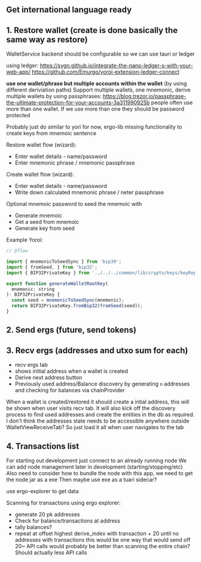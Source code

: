 ## Get international language ready



## 1. Restore wallet (create is done basically the same way as restore)

WalletService backend should be configurable so we can use tauri or ledger

using ledger: https://sygn.github.io/integrate-the-nano-ledger-s-with-your-web-app/
https://github.com/Emurgo/yoroi-extension-ledger-connect

__use one wallet/phrase but multiple accounts within the wallet__ (by using different deriviation paths)
Support multiple wallets, one mnemonic, derive multiple wallets by using passphrases: https://blog.trezor.io/passphrase-the-ultimate-protection-for-your-accounts-3a311990925b
people often use more than one wallet. If we use more than one they should be password protected

Probably just do similar to yori for now, ergo-lib missing functionality to create keys from mnemoic sentence

Restore wallet flow (wizard):
- Enter wallet details - name/password
- Enter mnemonic phrase / mnemonic passphrase

Create wallet flow (wizard):
- Enter wallet details - name/password
- Write down calculated mnemonic phrase / neter passphrase

Optional mnemoic password to seed the mnemoic with 

- Generate mnemoic
- Get a seed from mnemoic
- Generate key from seed

Example Yoroi:

```js
// @flow

import { mnemonicToSeedSync } from 'bip39';
import { fromSeed, } from 'bip32';
import { BIP32PrivateKey } from '../../../common/lib/crypto/keys/keyRepository';

export function generateWalletRootKey(
  mnemonic: string
): BIP32PrivateKey {
  const seed = mnemonicToSeedSync(mnemonic);
  return BIP32PrivateKey.fromBip32(fromSeed(seed));
}
```

## 2. Send ergs (future, send tokens)
## 3. Recv ergs (addresses and utxo sum for each)

- recv ergs tab
- shows initial address when a wallet is created
- Derive next address button
- Previously used address/Balance discovery by generating `n` addresses and checking for balances via chainProvider

When a wallet is created/restored it should create a intial address, this will be shown when user visits
recv tab. It will also kick off the discovery process to find used addresses and create the entities in the db
as required. I don't think the addresses state needs to be accessible anywhere outside WalletViewReceiveTab? So
just load it all when user navigates to the tab

## 4. Transactions list



For starting out development just connect to an already running node
We can add node management later in development (starting/stopping/etc)
Also need to consider how to bundle the node with this app, we need to get the node jar as a exe
Then maybe use exe as a tuari sidecar?

use ergo-explorer to get data

Scanning for transactions using ergo explorer:
- generate 20 pk addresses
- Check for balance/transactions at address
- tally balances?
- repeat at offset highest derive_index with transaction + 20 until no addresses with transactions
this would be one way that would send off 20~ API calls
would probably be better than scanning the entire chain? Should actually less API calls 
